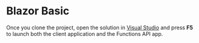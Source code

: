 # Blazor Basic

Once you clone the project, open the solution in [Visual Studio](https://visualstudio.microsoft.com/vs/community/) and press **F5** to launch both the client application and the Functions API app.
